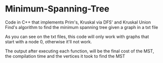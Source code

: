 # Minimum-Spanning-Tree
Code in C++ that implements Prim's, Kruskal via DFS' and Kruskal Union Find's algorithm to find the minimum spanning tree given a graph in a txt file

As you can see on the txt files, this code will only work with graphs that start with a node 0, otherwise it'll not work.

The output after executing each function, will be the final cost of the MST, the compilation time and the vertices it took to find the MST
